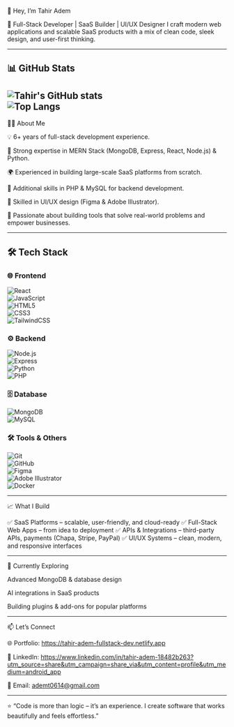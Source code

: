 👋 Hey, I’m Tahir Adem

🚀 Full-Stack Developer | SaaS Builder | UI/UX Designer
I craft modern web applications and scalable SaaS products with a mix of clean code, sleek design, and user-first thinking.


---
## 📊 GitHub Stats  

![Tahir's GitHub stats](https://github-readme-stats.vercel.app/api?username=TahirAdem&show_icons=true&theme=radical)  
![Top Langs](https://github-readme-stats.vercel.app/api/top-langs/?username=TahirAdem&layout=compact&theme=radical)
---

🧑‍💻 About Me

💡 6+ years of full-stack development experience.

🔧 Strong expertise in MERN Stack (MongoDB, Express, React, Node.js) & Python.

🌍 Experienced in building large-scale SaaS platforms from scratch.

🔹 Additional skills in PHP & MySQL for backend development.

🎨 Skilled in UI/UX design (Figma & Adobe Illustrator).

💼 Passionate about building tools that solve real-world problems and empower businesses.



---
## 🛠️ Tech Stack  

### 🌐 Frontend  
![React](https://img.shields.io/badge/React-%2300bfff.svg?&style=for-the-badge&logo=react&logoColor=white)  
![JavaScript](https://img.shields.io/badge/JavaScript-%23F7DF1E.svg?&style=for-the-badge&logo=javascript&logoColor=black)  
![HTML5](https://img.shields.io/badge/HTML5-%23E34F26.svg?&style=for-the-badge&logo=html5&logoColor=white)  
![CSS3](https://img.shields.io/badge/CSS3-%231572B6.svg?&style=for-the-badge&logo=css3&logoColor=white)  
![TailwindCSS](https://img.shields.io/badge/TailwindCSS-%2338B2AC.svg?&style=for-the-badge&logo=tailwind-css&logoColor=white)  

### ⚙️ Backend  
![Node.js](https://img.shields.io/badge/Node.js-%23339933.svg?&style=for-the-badge&logo=node.js&logoColor=white)  
![Express](https://img.shields.io/badge/Express.js-%23404d59.svg?&style=for-the-badge&logo=express&logoColor=white)  
![Python](https://img.shields.io/badge/Python-%233776AB.svg?&style=for-the-badge&logo=python&logoColor=white)  
![PHP](https://img.shields.io/badge/PHP-%23777BB4.svg?&style=for-the-badge&logo=php&logoColor=white)  

### 🗄️ Database  
![MongoDB](https://img.shields.io/badge/MongoDB-%234ea94b.svg?&style=for-the-badge&logo=mongodb&logoColor=white)  
![MySQL](https://img.shields.io/badge/MySQL-%2300f.svg?&style=for-the-badge&logo=mysql&logoColor=white)  

### 🛠️ Tools & Others  
![Git](https://img.shields.io/badge/Git-%23F05033.svg?&style=for-the-badge&logo=git&logoColor=white)  
![GitHub](https://img.shields.io/badge/GitHub-%23121011.svg?&style=for-the-badge&logo=github&logoColor=white)  
![Figma](https://img.shields.io/badge/Figma-%23F24E1E.svg?&style=for-the-badge&logo=figma&logoColor=white)  
![Adobe Illustrator](https://img.shields.io/badge/Adobe%20Illustrator-%23FF9A00.svg?&style=for-the-badge&logo=adobeillustrator&logoColor=white)  
![Docker](https://img.shields.io/badge/Docker-%230db7ed.svg?&style=for-the-badge&logo=docker&logoColor=white)

---

📈 What I Build

✅ SaaS Platforms – scalable, user-friendly, and cloud-ready
✅ Full-Stack Web Apps – from idea to deployment
✅ APIs & Integrations – third-party APIs, payments (Chapa, Stripe, PayPal)
✅ UI/UX Systems – clean, modern, and responsive interfaces


---

🌱 Currently Exploring

Advanced MongoDB & database design

AI integrations in SaaS products

Building plugins & add-ons for popular platforms



---

📫 Let’s Connect

🌐 Portfolio: https://tahir-adem-fullstack-dev.netlify.app

💼 LinkedIn: https://www.linkedin.com/in/tahir-adem-18482b263?utm_source=share&utm_campaign=share_via&utm_content=profile&utm_medium=android_app

📧 Email: ademt0614@gmail.com



---

⭐ “Code is more than logic – it’s an experience. I create software that works beautifully and feels effortless.”
